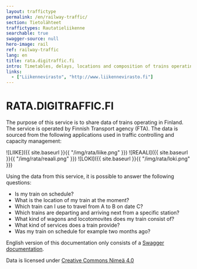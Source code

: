 ```yaml
---
layout: traffictype
permalink: /en/railway-traffic/
section: Tietolähteet
traffictypes: Rautatieliikenne
searchable: true
swagger-source: null
hero-image: rail
ref: railway-traffic
lang: en
title: rata.digitraffic.fi
intro: Timetables, delays, locations and composition of trains operating in Finland
links:
  - ["Liikennevirasto", "http://www.liikennevirasto.fi"]
---
```


# RATA.DIGITRAFFIC.FI

The purpose of this service is to share data of trains operating in Finland. The service is operated by Finnish Transport agency (FTA). The data is sourced from the following applications used in traffic controlling and capacity management: 

![LIIKE]({{ site.baseurl }}{{ "/img/rata/liike.png" }}) ![REAALI]({{ site.baseurl }}{{ "/img/rata/reaali.png" }}) ![LOKI]({{ site.baseurl }}{{ "/img/rata/loki.png" }})

Using the data from this service, it is possible to answer the following questions:

* Is my train on schedule?
* What is the location of my train at the moment?
* Which train can I use to travel from A to B on date C?
* Which trains are departing and arriving next from a specific station?
* What kind of wagons and locotomovites does my train consist of?
* What kind of services does a train provide?
* Was my train on schedule for example two months ago?

English version of this documentation only consists of a [Swagger documentation](https://rata.digitraffic.fi/swagger/index.html).

Data is licensed under [Creative Commons Nimeä 4.0](http://creativecommons.org/licenses/by/4.0/)
